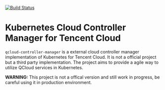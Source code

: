 [![Build Status](https://travis-ci.org/xiaoxubeii/qcloud-controller-manager.svg?branch=master)](https://travis-ci.org/xiaoxubeii/qcloud-controller-manager)
# Kubernetes Cloud Controller Manager for Tencent Cloud
`qcloud-controller-manager` is a external cloud controller manager implementation of Kubernetes for Tencent Cloud. It is not a official project but a third party implementation. The project aims to provide a agile way to utilize QCloud services in Kubernetes.

**WARNING:** This project is not a offical version and still work in progress, be careful using it in production environment.



